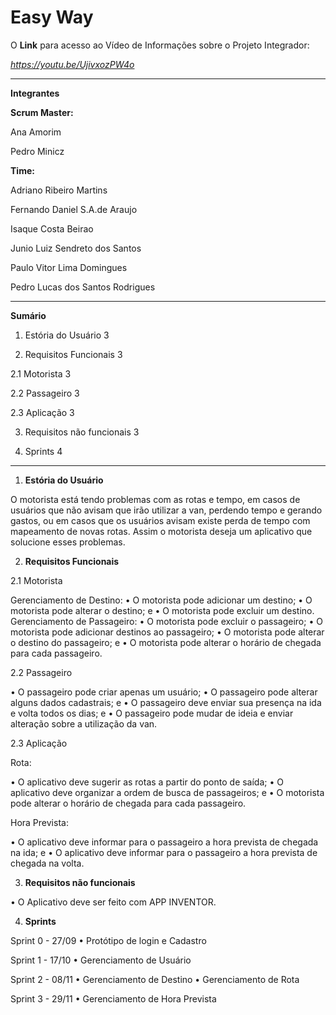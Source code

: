 # Easy Way

O **Link** para acesso ao Vídeo de Informações sobre o Projeto Integrador:

_https://youtu.be/UjivxozPW4o_


____________________________________________________________________________


**Integrantes**

**Scrum Master:**


Ana Amorim

Pedro Minicz

**Time:**

Adriano Ribeiro Martins

Fernando Daniel S.A.de Araujo

Isaque Costa Beirao

Junio Luiz Sendreto dos Santos

Paulo Vitor Lima Domingues

Pedro Lucas dos Santos Rodrigues

__________________________________________________________________________________________________________________________________________________

**Sumário**

1.	Estória do Usuário  3

2.	Requisitos Funcionais	3

2.1 Motorista	3

2.2 Passageiro	3

2.3 Aplicação	3

3.	Requisitos não funcionais	3

4.	Sprints	4

__________________________________________________________________________________________________________________________________________________
1.  **Estória do Usuário**

O motorista está tendo problemas com as rotas e tempo, em casos de usuários que não avisam que irão utilizar a van, perdendo tempo e gerando gastos, ou em casos que os usuários avisam existe perda de tempo com mapeamento de novas rotas. Assim o motorista deseja um aplicativo que solucione esses problemas.

2.  **Requisitos Funcionais**

2.1 Motorista

Gerenciamento de Destino:
•	O motorista pode adicionar um destino;
•	O motorista pode alterar o destino; e
•	O motorista pode excluir um destino.
Gerenciamento de Passageiro:
•	O motorista pode excluir o passageiro;
•	O motorista pode adicionar destinos ao passageiro;
•	O motorista pode alterar o destino do passageiro; e
•	O motorista pode alterar o horário de chegada para cada passageiro.

2.2 Passageiro

•	O passageiro pode criar apenas um usuário;
•	O passageiro pode alterar alguns dados cadastrais; e
•	O passageiro deve enviar sua presença na ida e volta todos os dias; e
•	O passageiro pode mudar de ideia e enviar alteração sobre a utilização da van.

2.3 Aplicação

Rota:

•	O aplicativo deve sugerir as rotas a partir do ponto de saída;
•	O aplicativo deve organizar a ordem de busca de passageiros; e
•	O motorista pode alterar o horário de chegada para cada passageiro.

Hora Prevista:

•	O aplicativo deve informar para o passageiro a hora prevista de chegada na ida; e
•	O aplicativo deve informar para o passageiro a hora prevista de chegada na volta.

3.	**Requisitos não funcionais**

•	O Aplicativo deve ser feito com APP INVENTOR.


4.	**Sprints**

Sprint 0 - 27/09
•	Protótipo de login e Cadastro

Sprint 1 - 17/10
•	Gerenciamento de Usuário

Sprint 2 - 08/11
•	Gerenciamento de Destino 
•	Gerenciamento de Rota 

Sprint 3 - 29/11
•	Gerenciamento de Hora Prevista
